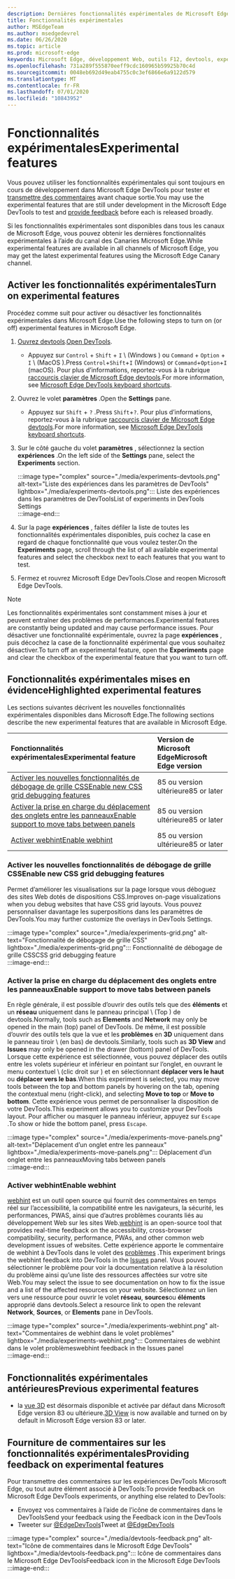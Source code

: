 ```yaml
---
description: Dernières fonctionnalités expérimentales de Microsoft Edge DevTools
title: Fonctionnalités expérimentales
author: MSEdgeTeam
ms.author: msedgedevrel
ms.date: 06/26/2020
ms.topic: article
ms.prod: microsoft-edge
keywords: Microsoft Edge, développement Web, outils F12, devtools, expérience
ms.openlocfilehash: 731a289f555870eeff9cdc160965b59925b70c4d
ms.sourcegitcommit: 0048eb692d49eab4755c0c3ef6866e6a9122d579
ms.translationtype: MT
ms.contentlocale: fr-FR
ms.lasthandoff: 07/01/2020
ms.locfileid: "10843952"
---
```

# <span data-ttu-id="5c024-104">Fonctionnalités expérimentales</span><span class="sxs-lookup"><span data-stu-id="5c024-104">Experimental features</span></span>  

<span data-ttu-id="5c024-105">Vous pouvez utiliser les fonctionnalités expérimentales qui sont toujours en cours de développement dans Microsoft Edge DevTools pour tester et [transmettre des commentaires](#providing-feedback-on-experimental-features) avant chaque sortie.</span><span class="sxs-lookup"><span data-stu-id="5c024-105">You may use the experimental features that are still under development in the Microsoft Edge DevTools to test and [provide feedback](#providing-feedback-on-experimental-features) before each is released broadly.</span></span>  

<span data-ttu-id="5c024-106">Si les fonctionnalités expérimentales sont disponibles dans tous les canaux de Microsoft Edge, vous pouvez obtenir les dernières fonctionnalités expérimentales à l’aide du canal des Canaries Microsoft Edge.</span><span class="sxs-lookup"><span data-stu-id="5c024-106">While experimental features are available in all channels of Microsoft Edge, you may get the latest experimental features using the Microsoft Edge Canary channel.</span></span>  

## <span data-ttu-id="5c024-107">Activer les fonctionnalités expérimentales</span><span class="sxs-lookup"><span data-stu-id="5c024-107">Turn on experimental features</span></span>  

<span data-ttu-id="5c024-108">Procédez comme suit pour activer ou désactiver les fonctionnalités expérimentales dans Microsoft Edge.</span><span class="sxs-lookup"><span data-stu-id="5c024-108">Use the following steps to turn on \(or off\) experimental features in Microsoft Edge.</span></span>  

1.  <span data-ttu-id="5c024-109">[Ouvrez devtools][DevtoolsOpen].</span><span class="sxs-lookup"><span data-stu-id="5c024-109">[Open DevTools][DevtoolsOpen].</span></span>  
     *   <span data-ttu-id="5c024-110">Appuyez sur `Control` + `Shift` + `I` \ (Windows \) ou `Command` + `Option` + `I` \ (MacOS \).</span><span class="sxs-lookup"><span data-stu-id="5c024-110">Press `Control`+`Shift`+`I` \(Windows\) or `Command`+`Option`+`I` \(macOS\).</span></span>  <span data-ttu-id="5c024-111">Pour plus d’informations, reportez-vous à la rubrique [raccourcis clavier de Microsoft Edge devtools][DevToolsShortcuts].</span><span class="sxs-lookup"><span data-stu-id="5c024-111">For more information, see [Microsoft Edge DevTools keyboard shortcuts][DevToolsShortcuts].</span></span>  
1.  <span data-ttu-id="5c024-112">Ouvrez le volet **paramètres** .</span><span class="sxs-lookup"><span data-stu-id="5c024-112">Open the **Settings** pane.</span></span>  
    *   <span data-ttu-id="5c024-113">Appuyez sur `Shift` + `?` .</span><span class="sxs-lookup"><span data-stu-id="5c024-113">Press `Shift`+`?`.</span></span>  <span data-ttu-id="5c024-114">Pour plus d’informations, reportez-vous à la rubrique [raccourcis clavier de Microsoft Edge devtools][DevToolsShortcuts].</span><span class="sxs-lookup"><span data-stu-id="5c024-114">For more information, see [Microsoft Edge DevTools keyboard shortcuts][DevToolsShortcuts].</span></span>  
1.  <span data-ttu-id="5c024-115">Sur le côté gauche du volet **paramètres** , sélectionnez la section **expériences** .</span><span class="sxs-lookup"><span data-stu-id="5c024-115">On the left side of the **Settings** pane, select the **Experiments** section.</span></span>  
    
    :::image type="complex" source="./media/experiments-devtools.png" alt-text="Liste des expériences dans les paramètres de DevTools" lightbox="./media/experiments-devtools.png":::
       <span data-ttu-id="5c024-117">Liste des expériences dans les paramètres de DevTools</span><span class="sxs-lookup"><span data-stu-id="5c024-117">List of experiments in DevTools Settings</span></span>  
    :::image-end:::  
    
1.  <span data-ttu-id="5c024-118">Sur la page **expériences** , faites défiler la liste de toutes les fonctionnalités expérimentales disponibles, puis cochez la case en regard de chaque fonctionnalité que vous voulez tester.</span><span class="sxs-lookup"><span data-stu-id="5c024-118">On the **Experiments** page, scroll through the list of all available experimental features and select the checkbox next to each features that you want to test.</span></span>  
1.  <span data-ttu-id="5c024-119">Fermez et rouvrez Microsoft Edge DevTools.</span><span class="sxs-lookup"><span data-stu-id="5c024-119">Close and reopen Microsoft Edge DevTools.</span></span>  

> [!NOTE]
> <span data-ttu-id="5c024-120">Les fonctionnalités expérimentales sont constamment mises à jour et peuvent entraîner des problèmes de performances.</span><span class="sxs-lookup"><span data-stu-id="5c024-120">Experimental features are constantly being updated and may cause performance issues.</span></span>  <span data-ttu-id="5c024-121">Pour désactiver une fonctionnalité expérimentale, ouvrez la page **expériences** , puis décochez la case de la fonctionnalité expérimental que vous souhaitez désactiver.</span><span class="sxs-lookup"><span data-stu-id="5c024-121">To turn off an experimental feature, open the **Experiments** page and clear the checkbox of the experimental feature that you want to turn off.</span></span>  

## <span data-ttu-id="5c024-122">Fonctionnalités expérimentales mises en évidence</span><span class="sxs-lookup"><span data-stu-id="5c024-122">Highlighted experimental features</span></span>  

<span data-ttu-id="5c024-123">Les sections suivantes décrivent les nouvelles fonctionnalités expérimentales disponibles dans Microsoft Edge.</span><span class="sxs-lookup"><span data-stu-id="5c024-123">The following sections describe the new experimental features that are available in Microsoft Edge.</span></span>  

| <span data-ttu-id="5c024-124">Fonctionnalités expérimentales</span><span class="sxs-lookup"><span data-stu-id="5c024-124">Experimental feature</span></span> | <span data-ttu-id="5c024-125">Version de Microsoft Edge</span><span class="sxs-lookup"><span data-stu-id="5c024-125">Microsoft Edge version</span></span> |  
|:--- |:--- |  
| [<span data-ttu-id="5c024-126">Activer les nouvelles fonctionnalités de débogage de grille CSS</span><span class="sxs-lookup"><span data-stu-id="5c024-126">Enable new CSS grid debugging features</span></span>](#enable-new-css-grid-debugging-features) | <span data-ttu-id="5c024-127">85 ou version ultérieure</span><span class="sxs-lookup"><span data-stu-id="5c024-127">85 or later</span></span> |  
| [<span data-ttu-id="5c024-128">Activer la prise en charge du déplacement des onglets entre les panneaux</span><span class="sxs-lookup"><span data-stu-id="5c024-128">Enable support to move tabs between panels</span></span>](#enable-support-to-move-tabs-between-panels) | <span data-ttu-id="5c024-129">85 ou version ultérieure</span><span class="sxs-lookup"><span data-stu-id="5c024-129">85 or later</span></span> |  
| [<span data-ttu-id="5c024-130">Activer webhint</span><span class="sxs-lookup"><span data-stu-id="5c024-130">Enable webhint</span></span>](#enable-webhint) | <span data-ttu-id="5c024-131">85 ou version ultérieure</span><span class="sxs-lookup"><span data-stu-id="5c024-131">85 or later</span></span> |  

### <span data-ttu-id="5c024-132">Activer les nouvelles fonctionnalités de débogage de grille CSS</span><span class="sxs-lookup"><span data-stu-id="5c024-132">Enable new CSS grid debugging features</span></span>  

<span data-ttu-id="5c024-133">Permet d’améliorer les visualisations sur la page lorsque vous déboguez des sites Web dotés de dispositions CSS.</span><span class="sxs-lookup"><span data-stu-id="5c024-133">Improves on-page visualizations when you debug websites that have CSS grid layouts.</span></span>  <span data-ttu-id="5c024-134">Vous pouvez personnaliser davantage les superpositions dans les paramètres de DevTools.</span><span class="sxs-lookup"><span data-stu-id="5c024-134">You may further customize the overlays in DevTools Settings.</span></span>  

:::image type="complex" source="./media/experiments-grid.png" alt-text="Fonctionnalité de débogage de grille CSS" lightbox="./media/experiments-grid.png":::
   <span data-ttu-id="5c024-136">Fonctionnalité de débogage de grille CSS</span><span class="sxs-lookup"><span data-stu-id="5c024-136">CSS grid debugging feature</span></span>  
:::image-end:::  

<!--Available in Microsoft Edge version 85 and later.  -->  

### <span data-ttu-id="5c024-137">Activer la prise en charge du déplacement des onglets entre les panneaux</span><span class="sxs-lookup"><span data-stu-id="5c024-137">Enable support to move tabs between panels</span></span>  

<span data-ttu-id="5c024-138">En règle générale, il est possible d’ouvrir des outils tels que des **éléments** et un **réseau** uniquement dans le panneau principal \ (Top \) de devtools.</span><span class="sxs-lookup"><span data-stu-id="5c024-138">Normally, tools such as **Elements** and **Network** may only be opened in the main \(top\) panel of DevTools.</span></span>  <span data-ttu-id="5c024-139">De même, il est possible d’ouvrir des outils tels que la vue et les **problèmes** en **3D** uniquement dans le panneau tiroir \ (en bas) de devtools.</span><span class="sxs-lookup"><span data-stu-id="5c024-139">Similarly, tools such as **3D View** and **Issues** may only be opened in the drawer \(bottom\) panel of DevTools.</span></span>  <span data-ttu-id="5c024-140">Lorsque cette expérience est sélectionnée, vous pouvez déplacer des outils entre les volets supérieur et inférieur en pointant sur l’onglet, en ouvrant le menu contextuel \ (clic droit sur \) et en sélectionnant **déplacer vers le haut** ou **déplacer vers le bas**.</span><span class="sxs-lookup"><span data-stu-id="5c024-140">When this experiment is selected, you may move tools between the top and bottom panels by hovering on the tab, opening the contextual menu \(right-click\), and selecting **Move to top** or **Move to bottom**.</span></span>   <span data-ttu-id="5c024-141">Cette expérience vous permet de personnaliser la disposition de votre DevTools.</span><span class="sxs-lookup"><span data-stu-id="5c024-141">This experiment allows you to customize your DevTools layout.</span></span>  <span data-ttu-id="5c024-142">Pour afficher ou masquer le panneau inférieur, appuyez sur `Escape` .</span><span class="sxs-lookup"><span data-stu-id="5c024-142">To show or hide the bottom panel, press `Escape`.</span></span>  

:::image type="complex" source="./media/experiments-move-panels.png" alt-text="Déplacement d’un onglet entre les panneaux" lightbox="./media/experiments-move-panels.png":::
   <span data-ttu-id="5c024-144">Déplacement d’un onglet entre les panneaux</span><span class="sxs-lookup"><span data-stu-id="5c024-144">Moving tabs between panels</span></span>  
:::image-end:::  

<!--Available in Microsoft Edge version 85 and later.  -->  

### <span data-ttu-id="5c024-145">Activer webhint</span><span class="sxs-lookup"><span data-stu-id="5c024-145">Enable webhint</span></span>  

<span data-ttu-id="5c024-146">[webhint][WebhintMain] est un outil open source qui fournit des commentaires en temps réel sur l’accessibilité, la compatibilité entre les navigateurs, la sécurité, les performances, PWAS, ainsi que d’autres problèmes courants liés au développement Web sur les sites Web.</span><span class="sxs-lookup"><span data-stu-id="5c024-146">[webhint][WebhintMain] is an open-source tool that provides real-time feedback on the accessibility, cross-browser compatibility, security, performance, PWAs, and other common web development issues of websites.</span></span>  <span data-ttu-id="5c024-147">Cette expérience apporte le commentaire de webhint à DevTools dans le volet des [problèmes][DevtoolsIssues] .</span><span class="sxs-lookup"><span data-stu-id="5c024-147">This experiment brings the webhint feedback into DevTools in the [Issues][DevtoolsIssues] panel.</span></span>  <span data-ttu-id="5c024-148">Vous pouvez sélectionner le problème pour voir la documentation relative à la résolution du problème ainsi qu’une liste des ressources affectées sur votre site Web.</span><span class="sxs-lookup"><span data-stu-id="5c024-148">You may select the issue to see documentation on how to fix the issue and a list of the affected resources on your website.</span></span>  <span data-ttu-id="5c024-149">Sélectionnez un lien vers une ressource pour ouvrir le volet **réseau**, **sources**ou **éléments** approprié dans devtools.</span><span class="sxs-lookup"><span data-stu-id="5c024-149">Select a resource link to open the relevant **Network**, **Sources**, or **Elements** pane in DevTools.</span></span>  

:::image type="complex" source="./media/experiments-webhint.png" alt-text="Commentaires de webhint dans le volet problèmes" lightbox="./media/experiments-webhint.png":::
   <span data-ttu-id="5c024-151">Commentaires de webhint dans le volet problèmes</span><span class="sxs-lookup"><span data-stu-id="5c024-151">webhint feedback in the Issues panel</span></span>  
:::image-end:::      

<!--Available in Microsoft Edge version 85 and later.  -->  

## <span data-ttu-id="5c024-152">Fonctionnalités expérimentales antérieures</span><span class="sxs-lookup"><span data-stu-id="5c024-152">Previous experimental features</span></span>  

*   <span data-ttu-id="5c024-153">la [vue 3D][Devtools3DView] est désormais disponible et activée par défaut dans Microsoft Edge version 83 ou ultérieure.</span><span class="sxs-lookup"><span data-stu-id="5c024-153">[3D View][Devtools3DView] is now available and turned on by default in Microsoft Edge version 83 or later.</span></span>  

## <span data-ttu-id="5c024-154">Fourniture de commentaires sur les fonctionnalités expérimentales</span><span class="sxs-lookup"><span data-stu-id="5c024-154">Providing feedback on experimental features</span></span>  

<span data-ttu-id="5c024-155">Pour transmettre des commentaires sur les expériences DevTools Microsoft Edge, ou tout autre élément associé à DevTools:</span><span class="sxs-lookup"><span data-stu-id="5c024-155">To provide feedback on Microsoft Edge DevTools experiments, or anything else related to DevTools:</span></span>  

*   <span data-ttu-id="5c024-156">Envoyez vos commentaires à l’aide de l’icône de commentaires dans le DevTools</span><span class="sxs-lookup"><span data-stu-id="5c024-156">Send your feedback using the Feedback icon in the DevTools</span></span>  
*   <span data-ttu-id="5c024-157">Tweeter sur [@EdgeDevTools][TwitterEdgedevtools]</span><span class="sxs-lookup"><span data-stu-id="5c024-157">Tweet at [@EdgeDevTools][TwitterEdgedevtools]</span></span>  

:::image type="complex" source="./media/devtools-feedback.png" alt-text="Icône de commentaires dans le Microsoft Edge DevTools" lightbox="./media/devtools-feedback.png":::
   <span data-ttu-id="5c024-159">Icône de commentaires dans le Microsoft Edge DevTools</span><span class="sxs-lookup"><span data-stu-id="5c024-159">Feedback icon in the Microsoft Edge DevTools</span></span>  
:::image-end:::  

<!-- links -->  

[Devtools3DView]: ./3D-view.md "Affichage 3D | Documents Microsoft"  
[DevtoolsIssues]: ./issues/index.md "Recherchez et corrigez les problèmes liés à l’outil problèmes dans Microsoft Edge DevTools Documents Microsoft"  
[DevToolsShortcuts]: ./shortcuts.md "Raccourcis clavier de Microsoft Edge DevTools-Microsoft documents"  
[DevtoolsOpen]: ./open.md "Ouvrez Microsoft Edge DevTools | Documents Microsoft"  

[TwitterEdgedevtools]: https://www.twitter.com/EdgeDevTools "Microsoft Edge DevTools | Twitter"  

[WebhintMain]: https://webhint.io "Astuce" 
